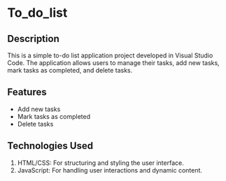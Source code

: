 # To_do_list

## Description

This is a simple to-do list application project developed in Visual Studio Code. The application allows users to manage their tasks, add new tasks, mark tasks as completed, and delete tasks.

## Features

- Add new tasks
- Mark tasks as completed
- Delete tasks

## Technologies Used

1) HTML/CSS: For structuring and styling the user interface.
2) JavaScript: For handling user interactions and dynamic content.
